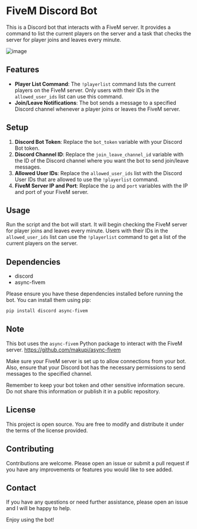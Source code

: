 # FiveM Discord Bot

This is a Discord bot that interacts with a FiveM server. It provides a command to list the current players on the server and a task that checks the server for player joins and leaves every minute.

![image](https://github.com/Yertled/FiveM-Join-Leave-Bot/assets/12172847/34bb4615-ee9d-4494-931b-e9cb44c112ec)


## Features

- **Player List Command**: The `!playerlist` command lists the current players on the FiveM server. Only users with their IDs in the `allowed_user_ids` list can use this command.
- **Join/Leave Notifications**: The bot sends a message to a specified Discord channel whenever a player joins or leaves the FiveM server.

## Setup

1. **Discord Bot Token**: Replace the `bot_token` variable with your Discord Bot token.
2. **Discord Channel ID**: Replace the `join_leave_channel_id` variable with the ID of the Discord channel where you want the bot to send join/leave messages.
3. **Allowed User IDs**: Replace the `allowed_user_ids` list with the Discord User IDs that are allowed to use the `!playerlist` command.
4. **FiveM Server IP and Port**: Replace the `ip` and `port` variables with the IP and port of your FiveM server.

## Usage

Run the script and the bot will start. It will begin checking the FiveM server for player joins and leaves every minute. Users with their IDs in the `allowed_user_ids` list can use the `!playerlist` command to get a list of the current players on the server.

## Dependencies

- discord
- async-fivem

Please ensure you have these dependencies installed before running the bot. You can install them using pip:

```bash
pip install discord async-fivem
```

## Note

This bot uses the `async-fivem` Python package to interact with the FiveM server. 
https://github.com/makupi/async-fivem

Make sure your FiveM server is set up to allow connections from your bot. Also, ensure that your Discord bot has the necessary permissions to send messages to the specified channel. 

Remember to keep your bot token and other sensitive information secure. Do not share this information or publish it in a public repository. 

## License

This project is open source. You are free to modify and distribute it under the terms of the license provided. 

## Contributing

Contributions are welcome. Please open an issue or submit a pull request if you have any improvements or features you would like to see added. 

## Contact

If you have any questions or need further assistance, please open an issue and I will be happy to help. 


Enjoy using the bot!
